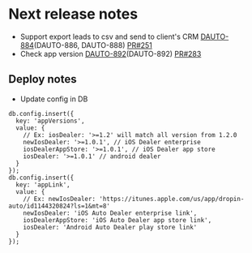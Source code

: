 # Next release notes
- Support export leads to csv and send to client's CRM
[DAUTO-884](https://dropin.atlassian.net/browse/DAUTO-884)(DAUTO-886, DAUTO-888)
[PR#251](https://github.com/dropininc/dropin-auto-api-v1/pull/251)
- Check app version
[DAUTO-892](https://dropin.atlassian.net/browse/DAUTO-892)(DAUTO-892)
[PR#283](https://github.com/dropininc/dropin-auto-api-v1/pull/253)

## Deploy notes
- Update config in DB
```
db.config.insert({
  key: 'appVersions',
  value: {
    // Ex: iosDealer: '>=1.2' will match all version from 1.2.0
    newIosDealer: '>=1.0.1', // iOS Dealer enterprise
    iosDealerAppStore: '>=1.0.1', // iOS Dealer app store
    iosDealer: '>=1.0.1' // android dealer
  }
});
db.config.insert({
  key: 'appLink',
  value: {
    // Ex: newIosDealer: 'https://itunes.apple.com/us/app/dropin-auto/id1144320824?ls=1&mt=8'
    newIosDealer: 'iOS Auto Dealer enterprise link',
    iosDealerAppStore: 'iOS Auto Dealer app store link',
    iosDealer: 'Android Auto Dealer play store link'
  }
});

```
